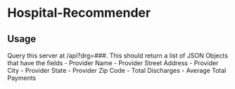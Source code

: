 # Hospital-Recommender

## Usage
Query this server at /api?drg=###.
This should return a list of JSON Objects that have the fields
	- Provider Name
	- Provider Street Address
	- Provider City
	- Provider State
	- Provider Zip Code
	- Total Discharges
	- Average Total Payments